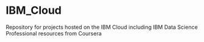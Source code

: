 # IBM_Cloud
Repository for projects hosted on the IBM Cloud including IBM Data Science Professional resources from Coursera
